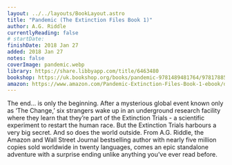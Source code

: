 ```yaml
---
layout: ../../layouts/BookLayout.astro
title: "Pandemic (The Extinction Files Book 1)"
author: A.G. Riddle
currentlyReading: false
# startDate:
finishDate: 2018 Jan 27
added: 2018 Jan 27
notes: false
coverImage: pandemic.webp
library: https://share.libbyapp.com/title/6463480
bookshop: https://uk.bookshop.org/books/pandemic-9781489481764/9781788541282
amazon: https://www.amazon.com/Pandemic-Extinction-Files-Book-1-ebook/dp/B06Y382BHS
---
```


The end… is only the beginning. After a mysterious global event known only as ‘The Change,’ six strangers wake up in an underground research facility where they learn that they’re part of the Extinction Trials - a scientific experiment to restart the human race. But the Extinction Trials harbours a very big secret. And so does the world outside. From A.G. Riddle, the Amazon and Wall Street Journal bestselling author with nearly five million copies sold worldwide in twenty languages, comes an epic standalone adventure with a surprise ending unlike anything you’ve ever read before.  
